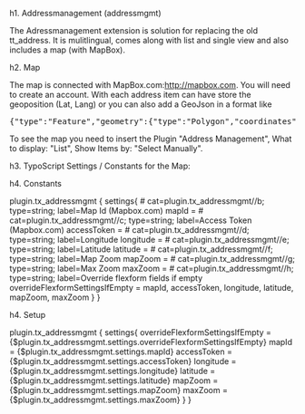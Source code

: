 h1. Addressmanagement (addressmgmt)

The Adressmanagement extension is solution for replacing the old tt_address. It is mulitlingual, comes along with list and single view and also includes a map (with MapBox).

h2. Map

The map is connected with MapBox.com:http://mapbox.com. You will need to create an account.
With each address item can have store the geoposition (Lat, Lang) or you can also add a GeoJson in a format like

<pre>
{"type":"Feature","geometry":{"type":"Polygon","coordinates":[[[13.47791940161274,51.45391309412658], ...[13.47791940161274,51.45391309412658]]]}}
</pre>

To see the map you need to insert the Plugin "Address Management", What to display: "List", Show Items by: "Select Manually".

h3. TypoScript Settings / Constants for the Map:

h4. Constants

plugin.tx_addressmgmt {	
	settings{
		# cat=plugin.tx_addressmgmt//b; type=string; label=Map Id (Mapbox.com)
		mapId = 
		# cat=plugin.tx_addressmgmt//c; type=string; label=Access Token (Mapbox.com)
		accessToken = 
		# cat=plugin.tx_addressmgmt//d; type=string; label=Longitude
		longitude =
		# cat=plugin.tx_addressmgmt//e; type=string; label=Latitude
		latitude =
		# cat=plugin.tx_addressmgmt//f; type=string; label=Map Zoom
		mapZoom = 
		# cat=plugin.tx_addressmgmt//g; type=string; label=Max Zoom
		maxZoom = 
		# cat=plugin.tx_addressmgmt//h; type=string; label=Override flexform fields if empty
		overrideFlexformSettingsIfEmpty = mapId, accessToken, longitude, latitude, mapZoom, maxZoom
	}
}

h4. Setup

plugin.tx_addressmgmt {
	settings{
		overrideFlexformSettingsIfEmpty = {$plugin.tx_addressmgmt.settings.overrideFlexformSettingsIfEmpty}
		mapId = {$plugin.tx_addressmgmt.settings.mapId}
		accessToken = {$plugin.tx_addressmgmt.settings.accessToken}
		longitude = {$plugin.tx_addressmgmt.settings.longitude}
		latitude = {$plugin.tx_addressmgmt.settings.latitude}
		mapZoom = {$plugin.tx_addressmgmt.settings.mapZoom}
		maxZoom = {$plugin.tx_addressmgmt.settings.maxZoom}
	}
}
